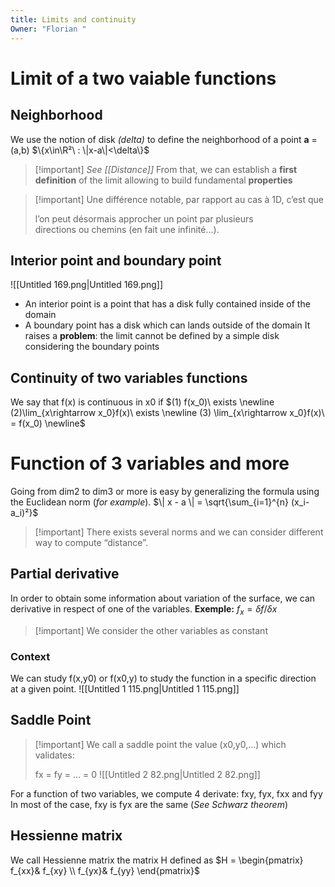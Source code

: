 ```yaml
---
title: Limits and continuity
Owner: "Florian "
---
```

# Limit of a two vaiable functions
## Neighborhood
We use the notion of disk _(delta)_ to define the neighborhood of a point **a** = (a,b)
$\{x\in\R²\ : \|x-a\|<\delta\}$

> [!important] _See [[Distance]]_
From that, we can establish a **first definition** of the limit allowing to build fundamental **properties**

> [!important] Une différence notable, par rapport au cas à 1D, c’est que
> 
>   
> l’on peut désormais approcher un point par plusieurs  
> directions ou chemins (en fait une infinité...).
## Interior point and boundary point
![[Untitled 169.png|Untitled 169.png]]

- An interior point is a point that has a disk fully contained inside of the domain
- A boundary point has a disk which can lands outside of the domain
It raises a **problem**: the limit cannot be defined by a simple disk considering the boundary points
## Continuity of two variables functions
We say that f(x) is continuous in x0 if
$(1) f(x_0)\ exists  
\newline  
(2)\lim_{x\rightarrow x_0}f(x)\ exists  
\newline  
(3) \lim_{x\rightarrow x_0}f(x)\ = f(x_0)  
\newline$
# Function of 3 variables and more
Going from dim2 to dim3 or more is easy by generalizing the formula using the Euclidean norm (_for example_).
$\| x - a \| = \sqrt{\sum_{i=1}^{n} (x_i-a_i)²}$

> [!important] There exists several norms and we can consider different way to compute “distance”.
## Partial derivative
In order to obtain some information about variation of the surface, we can derivative in respect of one of the variables.
**Exemple:**
$f_x = \delta f/\delta x$

> [!important] We consider the other variables as constant
### Context
We can study f(x,y0) or f(x0,y) to study the function in a specific direction at a given point.
![[Untitled 1 115.png|Untitled 1 115.png]]

## Saddle Point

> [!important] We call a saddle point the value (x0,y0,…) which validates:
> 
>   
> fx = fy = … = 0
![[Untitled 2 82.png|Untitled 2 82.png]]

For a function of two variables, we compute 4 derivate: fxy, fyx, fxx and fyy
In most of the case, fxy is fyx are the same (_See Schwarz theorem_)
## Hessienne matrix
We call Hessienne matrix the matrix H defined as
$H = \begin{pmatrix}  
f_{xx}& f_{xy} \\  
f_{yx}& f_{yy}  
\end{pmatrix}$